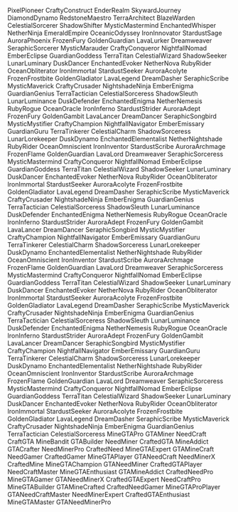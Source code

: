 PixelPioneer
CraftyConstruct
EnderRealm
SkywardJourney
DiamondDynamo
RedstoneMaestro
TerraArchitect
BlazeWarden
CelestialSorcerer
ShadowShifter
MysticMastermind
EnchantedWhisper
NetherNinja
EmeraldEmpire
OceanicOdyssey
IronInnovator
StardustSage
AuroraPhoenix
FrozenFury
GoldenGuardian
LavaLurker
Dreamweaver
SeraphicSorcerer
MysticMarauder
CraftyConqueror
NightfallNomad
EmberEclipse
GuardianGoddess
TerraTitan
CelestialWizard
ShadowSeeker
LunarLuminary
DuskDancer
EnchantedEvoker
NetherNova
RubyRider
OceanObliterator
IronImmortal
StardustSeeker
AuroraAcolyte
FrozenFrostbite
GoldenGladiator
LavaLegend
DreamDasher
SeraphicScribe
MysticMaverick
CraftyCrusader
NightshadeNinja
EmberEnigma
GuardianGenius
TerraTactician
CelestialSorceress
ShadowSleuth
LunarLuminance
DuskDefender
EnchantedEnigma
NetherNemesis
RubyRogue
OceanOracle
IronInferno
StardustStrider
AuroraAdept
FrozenFury
GoldenGambit
LavaLancer
DreamDancer
SeraphicSongbird
MysticMystifier
CraftyChampion
NightfallNavigator
EmberEmissary
GuardianGuru
TerraTinkerer
CelestialCharm
ShadowSorceress
LunarLorekeeper
DuskDynamo
EnchantedElementalist
NetherNightshade
RubyRider
OceanOmniscient
IronInventor
StardustScribe
AuroraArchmage
FrozenFlame
GoldenGuardian
LavaLord
Dreamweaver
SeraphicSorceress
MysticMastermind
CraftyConqueror
NightfallNomad
EmberEclipse
GuardianGoddess
TerraTitan
CelestialWizard
ShadowSeeker
LunarLuminary
DuskDancer
EnchantedEvoker
NetherNova
RubyRider
OceanObliterator
IronImmortal
StardustSeeker
AuroraAcolyte
FrozenFrostbite
GoldenGladiator
LavaLegend
DreamDasher
SeraphicScribe
MysticMaverick
CraftyCrusader
NightshadeNinja
EmberEnigma
GuardianGenius
TerraTactician
CelestialSorceress
ShadowSleuth
LunarLuminance
DuskDefender
EnchantedEnigma
NetherNemesis
RubyRogue
OceanOracle
IronInferno
StardustStrider
AuroraAdept
FrozenFury
GoldenGambit
LavaLancer
DreamDancer
SeraphicSongbird
MysticMystifier
CraftyChampion
NightfallNavigator
EmberEmissary
GuardianGuru
TerraTinkerer
CelestialCharm
ShadowSorceress
LunarLorekeeper
DuskDynamo
EnchantedElementalist
NetherNightshade
RubyRider
OceanOmniscient
IronInventor
StardustScribe
AuroraArchmage
FrozenFlame
GoldenGuardian
LavaLord
Dreamweaver
SeraphicSorceress
MysticMastermind
CraftyConqueror
NightfallNomad
EmberEclipse
GuardianGoddess
TerraTitan
CelestialWizard
ShadowSeeker
LunarLuminary
DuskDancer
EnchantedEvoker
NetherNova
RubyRider
OceanObliterator
IronImmortal
StardustSeeker
AuroraAcolyte
FrozenFrostbite
GoldenGladiator
LavaLegend
DreamDasher
SeraphicScribe
MysticMaverick
CraftyCrusader
NightshadeNinja
EmberEnigma
GuardianGenius
TerraTactician
CelestialSorceress
ShadowSleuth
LunarLuminance
DuskDefender
EnchantedEnigma
NetherNemesis
RubyRogue
OceanOracle
IronInferno
StardustStrider
AuroraAdept
FrozenFury
GoldenGambit
LavaLancer
DreamDancer
SeraphicSongbird
MysticMystifier
CraftyChampion
NightfallNavigator
EmberEmissary
GuardianGuru
TerraTinkerer
CelestialCharm
ShadowSorceress
LunarLorekeeper
DuskDynamo
EnchantedElementalist
NetherNightshade
RubyRider
OceanOmniscient
IronInventor
StardustScribe
AuroraArchmage
FrozenFlame
GoldenGuardian
LavaLord
Dreamweaver
SeraphicSorceress
MysticMastermind
CraftyConqueror
NightfallNomad
EmberEclipse
GuardianGoddess
TerraTitan
CelestialWizard
ShadowSeeker
LunarLuminary
DuskDancer
EnchantedEvoker
NetherNova
RubyRider
OceanObliterator
IronImmortal
StardustSeeker
AuroraAcolyte
FrozenFrostbite
GoldenGladiator
LavaLegend
DreamDasher
SeraphicScribe
MysticMaverick
CraftyCrusader
NightshadeNinja
EmberEnigma
GuardianGenius
TerraTactician
CelestialSorceress
MineGTAPro
GTAMiner
NeedCraft
CraftGTA
MineBandit
GTABuilder
NeedMiner
CraftedGTA
MineAddict
GTACrafter
NeedMinerPro
CraftedNeed
MineGTAExpert
GTAMineCraft
NeedGamer
CraftedGamer
MineGTAPlayer
GTANeedCraft
NeedMinerX
CraftedMine
MineGTAChampion
GTANeedMiner
CraftedGTAPlayer
NeedCraftMaster
MineGTAEnthusiast
GTAMineAddict
CraftedNeedPro
MineGTAGamer
GTANeedMinerX
CraftedGTAExpert
NeedCraftPro
MineGTABuilder
GTAMineCrafted
CraftedNeedGamer
MineGTAProPlayer
GTANeedCraftMaster
NeedMinerExpert
CraftedGTAEnthusiast
MineGTAMaster
GTANeedMinerPro
